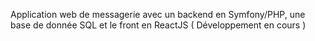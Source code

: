 Application web de messagerie avec un backend en Symfony/PHP, une base de donnée SQL et le front en ReactJS
( Développement en cours )
 
